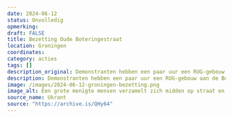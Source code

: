 ```yaml
---
date: 2024-06-12
status: Onvolledig
opmerking: 
draft: FALSE
title: Bezetting Oude Boteringestraat
location: Groningen
coordinates: 
category: acties
tags: []
description_original: Demonstranten hebben een paar uur een RUG-gebouw aan de Boteringestraat bezet. Ze roepen een nieuwe universiteit uit, de Al-Tamimi Universiteit. 
description: Demonstranten hebben een paar uur een RUG-gebouw aan de Boteringestraat bezet. Ze roepen een nieuwe universiteit uit, de al-Tamimi Universiteit. 
image: /images/2024-06-12-groningen-bezetting.png
image_alt: Een grote menigte mensen verzamelt zich midden op straat en langs de trottoirs van een stadsstraat. De straat is geplaveid met lichtbruin-oranje stoeptegels, met aan beide kanten van de straat ​​grote bakstenen gebouwen met meerdere verdiepingen. Eén gebouw aan de rechterkant van de straat is deels bedekt met steigers en een blauwgroen vangnet. Een aantal mensen draagt borden en spandoeken. Vanaf een bovenverdieping van een gebouw aan de rechterzijde van de straat hangt een lang, gedrapeerd spandoek aan de gevel. Er is heel veel politie aanwezig, die zich verzamelt rond de ingang van het gebouw met het spandoek.
source_name: Ukrant
source: "https://archive.is/QHy64"
---
```

